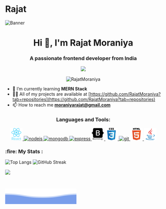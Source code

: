 # Rajat
![Banner](https://res.cloudinary.com/superfolio/image/upload/v1620689979/68747470733a2f2f692e70696e696d672e636f6d2f6f726967696e616c732f63362f33332f63322f63363333633230656465383266306530636564376435373064626533613166332e676966_yjuh2s.gif)

<h1 align="center">Hi 👋, I'm Rajat Moraniya</h1>
<h3 align="center">A passionate frontend developer from India</h3>
<!-- <img align="right" alt="Coding" width="400" src="[https://images.app.goo.gl/Gm16krTMttrjLH237](https://images.app.goo.gl/pbtYhu2SasEtebup6](https://images.app.goo.gl/Pg9C4hpLBBYUmezi6)" />
 -->
<div id="header" align="center">
  <img
    src="https://media.giphy.com/media/M9gbBd9nbDrOTu1Mqx/giphy.gif"
    width="100"
  />
</div>

<p align="center">
  <img
    src="https://komarev.com/ghpvc/?username=RajatMoraniya&label=Profile%20views&color=0e75b6&style=flat"
    alt="RajatMoraniya"
  />
</p>

<!-- - 🔭 I’m currently working on [Calculator](https://github.com/Shraddha08-cmyk/calculator) -->

- 🌱 I’m currently learning **MERN Stack**
- 👨‍💻 All of my projects are available at [https://github.com/RajatMoraniya?tab=repositories](https://github.com/RajatMoraniya?tab=repositories)
- 📫 How to reach me **moraniyarajat@gmail.com**

<h3 align="center">Languages and Tools:</h3>
<p align="center">
  <a href="https://reactjs.org/" target="_blank" rel="noreferrer">
    <img
      src="https://raw.githubusercontent.com/devicons/devicon/master/icons/react/react-original-wordmark.svg"
      alt="react"
      width="40"
      height="40"
    />
  </a>
  <a href="https://nodejs.org" target="_blank" rel="noreferrer">
    <img
      src="https://upload.wikimedia.org/wikipedia/commons/d/d9/Node.js_logo.svg"
      alt="nodejs"
      width="40"
      height="40"
    />
  </a>
  <a href="https://www.mongodb.com/" target="_blank" rel="noreferrer">
    <img
      src="https://www.vectorlogo.zone/logos/mongodb/mongodb-icon.svg"
      alt="mongodb"
      width="40"
      height="40"
    />
  </a>
  <a href="https://expressjs.com/" target="_blank" rel="noreferrer">
    <img
      src="https://www.vectorlogo.zone/logos/expressjs/expressjs-icon.svg"
      alt="express"
      width="40"
      height="40"
    />
  </a>
  <a href="https://getbootstrap.com" target="_blank" rel="noreferrer">
    <img
      src="https://raw.githubusercontent.com/devicons/devicon/master/icons/bootstrap/bootstrap-plain-wordmark.svg"
      alt="bootstrap"
      width="40"
      height="40"
    />
  </a>
  <a href="https://www.w3schools.com/css/" target="_blank" rel="noreferrer">
    <img
      src="https://raw.githubusercontent.com/devicons/devicon/master/icons/css3/css3-original-wordmark.svg"
      alt="css3"
      width="40"
      height="40"
    />
  </a>
  <a href="https://git-scm.com/" target="_blank" rel="noreferrer">
    <img
      src="https://www.vectorlogo.zone/logos/git-scm/git-scm-icon.svg"
      alt="git"
      width="40"
      height="40"
    />
  </a>
  <a href="https://www.w3.org/html/" target="_blank" rel="noreferrer">
    <img
      src="https://raw.githubusercontent.com/devicons/devicon/master/icons/html5/html5-original-wordmark.svg"
      alt="html5"
      width="40"
      height="40"
    />
  </a>
  <a href="https://www.java.com" target="_blank" rel="noreferrer">
    <img
      src="https://raw.githubusercontent.com/devicons/devicon/master/icons/java/java-original.svg"
      alt="java"
      width="40"
      height="40"
    />
  </a>
</p>

<h3>:fire: My Stats :</h3>

![Top
Langs](https://github-readme-stats.vercel.app/api/top-langs/?username=RajatMoraniya&layout=compact&theme=vision-friendly-dark)
![GitHub
Streak](http://github-readme-streak-stats.herokuapp.com?user=RajatMoraniya&theme=dark&hide_border=true&currStreakLabel=DDDDDD)

<p>
  <a href="https://github.com/RajatMoraniya"
    ><span>
      <img
        align="center"
        src="https://github-profile-summary-cards.vercel.app/api/cards/profile-details?username=RajatMoraniya&theme=dracula"
      /> </span
  ></a>
</p>

<p>
  <img
    src="https://github-profile-trophy.vercel.app/?username=RajatMoraniya&theme=vue"
    alt=""
  />
</p>

![](https://github.com/amandewatnitrr/amandewatnitrr/blob/main/imgs/bottom_header.svg)
